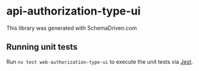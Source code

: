 
# api-authorization-type-ui

This library was generated with SchemaDriven.com

## Running unit tests

Run `nx test web-authorization-type-ui` to execute the unit tests via [Jest](https://jestjs.io).

